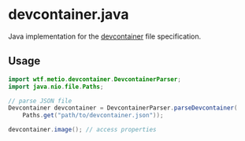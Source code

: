 <!--
SPDX-FileCopyrightText: The devcontainer.java Authors
SPDX-License-Identifier: 0BSD
 -->

# devcontainer.java

Java implementation for the [devcontainer](https://containers.dev/implementors/json_reference/) file specification.

## Usage

```java
import wtf.metio.devcontainer.DevcontainerParser;
import java.nio.file.Paths;

// parse JSON file
Devcontainer devcontainer = DevcontainerParser.parseDevcontainer(
    Paths.get("path/to/devcontainer.json"));

devcontainer.image(); // access properties
```
